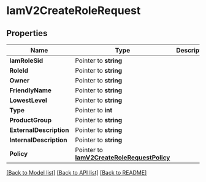 # IamV2CreateRoleRequest

## Properties

Name | Type | Description | Notes
------------ | ------------- | ------------- | -------------
**IamRoleSid** | Pointer to **string** |  |
**RoleId** | Pointer to **string** |  |
**Owner** | Pointer to **string** |  |
**FriendlyName** | Pointer to **string** |  |
**LowestLevel** | Pointer to **string** |  |
**Type** | Pointer to **int** |  |
**ProductGroup** | Pointer to **string** |  |
**ExternalDescription** | Pointer to **string** |  |
**InternalDescription** | Pointer to **string** |  |
**Policy** | Pointer to [**IamV2CreateRoleRequestPolicy**](IamV2CreateRoleRequestPolicy.md) |  |

[[Back to Model list]](../README.md#documentation-for-models) [[Back to API list]](../README.md#documentation-for-api-endpoints) [[Back to README]](../README.md)


